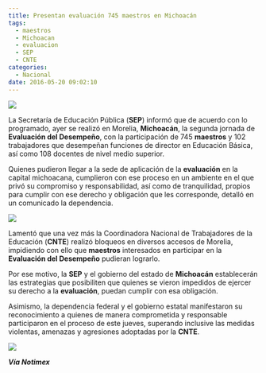 ```yaml
---
title: Presentan evaluación 745 maestros en Michoacán
tags:
  - maestros
  - Michoacan
  - evaluacion
  - SEP
  - CNTE
categories:
  - Nacional
date: 2016-05-20 09:02:10
---
```

![](https://res.cloudinary.com/pidmx/image/upload/v1463752983/Presentan-evaluaci-535-maestros-2033032_ruwttw.jpg)

La Secretaría de Educación Pública (**SEP**) informó que de acuerdo con lo programado, ayer se realizó en Morelia, **Michoacán**, la segunda jornada de **Evaluación del Desempeño**, con la participación de 745 **maestros** y 102 trabajadores que desempeñan funciones de director en Educación Básica, así como 108 docentes de nivel medio superior.

Quienes pudieron llegar a la sede de aplicación de la **evaluación** en la capital michoacana, cumplieron con ese proceso en un ambiente en el que privó su compromiso y responsabilidad, así como de tranquilidad, propios para cumplir con ese derecho y obligación que les corresponde, detalló en un comunicado la dependencia.

![](https://res.cloudinary.com/pidmx/image/upload/v1463753010/Ci3pHlhU4AAoOcE_xsewia.jpg)

Lamentó que una vez más la Coordinadora Nacional de Trabajadores de la Educación (**CNTE**) realizó bloqueos en diversos accesos de Morelia, impidiendo con ello que **maestros** interesados en participar en la **Evaluación del Desempeño** pudieran lograrlo.

Por ese motivo, la **SEP** y el gobierno del estado de **Michoacán** establecerán las estrategias que posibiliten que quienes se vieron impedidos de ejercer su derecho a la **evaluación**, puedan cumplir con esa obligación.

Asimismo, la dependencia federal y el gobierno estatal manifestaron su reconocimiento a quienes de manera comprometida y responsable participaron en el proceso de este jueves, superando inclusive las medidas violentas, amenazas y agresiones adoptadas por la **CNTE**.

![](https://res.cloudinary.com/pidmx/image/upload/v1463753019/Ci3pHlkUUAAc1XG_oalnrk.jpg)

***Vía Notimex***
